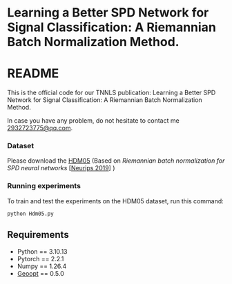 # Learning a Better SPD Network for Signal Classification: A Riemannian Batch Normalization Method.

# README
This is the official code for our TNNLS publication: Learning a Better SPD Network for Signal Classification: A Riemannian Batch Normalization Method.

In case you have any problem, do not hesitate to contact me 2932723775@qq.com.

### Dataset

Please download the [HDM05](https://drive.google.com/file/d/1T6ay9KKzhgM1hg05w8Buefok58MMevYh/view?usp=drive_link) (Based on *Riemannian batch normalization for SPD neural networks* [[Neurips 2019](https://papers.nips.cc/paper_files/paper/2019/hash/6e69ebbfad976d4637bb4b39de261bf7-Abstract.html)] )

### Running experiments
To train and test the experiments on the HDM05 dataset, run this command:

```train and test
python Hdm05.py
```

## Requirements
 - Python == 3.10.13
 - Pytorch == 2.2.1
 - Numpy == 1.26.4
 - [Geoopt](https://github.com/geoopt/geoopt) == 0.5.0

